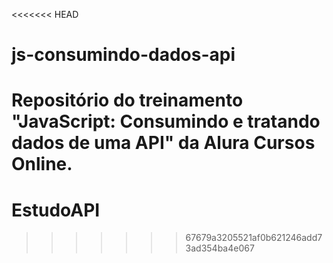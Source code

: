 <<<<<<< HEAD
# js-consumindo-dados-api
Repositório do treinamento "JavaScript: Consumindo e tratando dados de uma API" da Alura Cursos Online.
=======
# EstudoAPI
>>>>>>> 67679a3205521af0b621246add73ad354ba4e067
